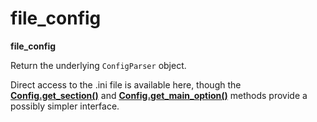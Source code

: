 # file_config

**file_config**

[Config.get_section()]: #alembic.config.Config.get_section
[Config.get_main_option()]: #alembic.config.Config.get_main_option

Return the underlying `ConfigParser` object.

Direct access to the .ini file is available here, though the **[Config.get_section()]** and **[Config.get_main_option()]** methods provide a possibly simpler interface.
